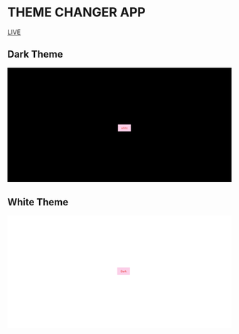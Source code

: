 # THEME CHANGER APP
[LIVE](https://sreenithams.github.io/Theme-change/)


## Dark Theme


![ss](./Screenshot%20(44).png)


## White Theme

![ss](./Screenshot%20(45).png)